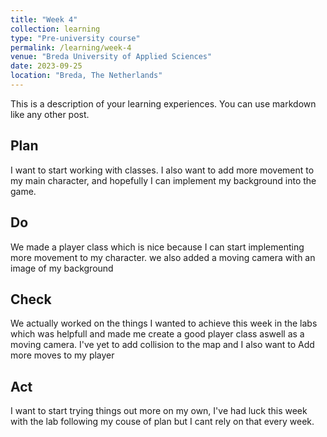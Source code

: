 ```yaml
---
title: "Week 4"
collection: learning
type: "Pre-university course"
permalink: /learning/week-4
venue: "Breda University of Applied Sciences"
date: 2023-09-25
location: "Breda, The Netherlands"
---
```


This is a description of your learning experiences. You can use markdown like any other post.

## Plan

I want to start working with classes. I also want to add more movement to my main character, and hopefully I can implement my background into the game.

## Do

We made a player class which is nice because I can start implementing more movement to my character. we also added a moving camera with an image of my background

## Check

We actually worked on the things I wanted to achieve this week in the labs which was helpfull and made me create a good player class aswell as a moving camera. I've yet to add collision to the map and I also want to Add more moves to my player

## Act

I want to start trying things out more on my own, I've had luck this week with the lab following my couse of plan but I cant rely on that every week.